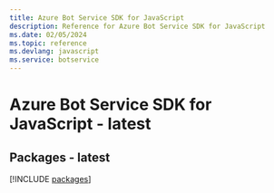 ```yaml
---
title: Azure Bot Service SDK for JavaScript
description: Reference for Azure Bot Service SDK for JavaScript
ms.date: 02/05/2024
ms.topic: reference
ms.devlang: javascript
ms.service: botservice
---
```

# Azure Bot Service SDK for JavaScript - latest
## Packages - latest
[!INCLUDE [packages](bot-service-index.md)]